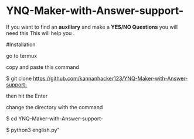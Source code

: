 # YNQ-Maker-with-Answer-support-
If you want to find an **auxiliary** and make a **YES/NO Questions** you will need this This will help you .

#Installation 

 go to termux

 copy and paste this command 

$ git clone https://github.com/kannanhacker123/YNQ-Maker-with-Answer-support- 

 then hit the Enter 

 change the directory with the command 

$ cd YNQ-Maker-with-Answer-support-

$ python3 english.py"
